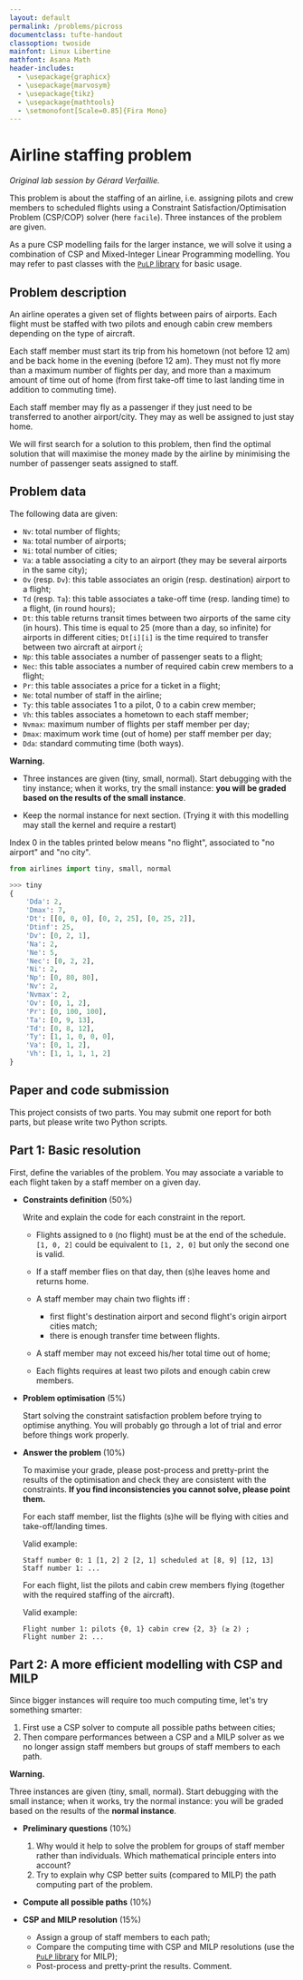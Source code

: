 ```yaml
---
layout: default
permalink: /problems/picross
documentclass: tufte-handout
classoption: twoside
mainfont: Linux Libertine
mathfont: Asana Math
header-includes:
  - \usepackage{graphicx}
  - \usepackage{marvosym}
  - \usepackage{tikz}
  - \usepackage{mathtools}
  - \setmonofont[Scale=0.85]{Fira Mono}
---
```


# Airline staffing problem

_Original lab session by Gérard Verfaillie._

This problem is about the staffing of an airline, i.e. assigning pilots and crew members to scheduled flights using a Constraint Satisfaction/Optimisation Problem (CSP/COP) solver (here `facile`). Three instances of the problem are given.

As a pure CSP modelling fails for the larger instance, we will solve it using a combination of CSP and Mixed-Integer Linear Programming modelling. You may refer to past classes with the [`PuLP` library](https://coin-or.github.io/pulp/) for basic usage.

## Problem description

An airline operates a given set of flights between pairs of airports. Each flight must be staffed with two pilots and enough cabin crew members depending on the type of aircraft.

Each staff member must start its trip from his hometown (not before 12 am) and be back home in the evening (before 12 am). They must not fly more than a maximum number of flights per day, and more than a maximum amount of time out of home (from first take-off time to last landing time in addition to commuting time).

Each staff member may fly as a passenger if they just need to be transferred to another airport/city. They may as well be assigned to just stay home.

We will first search for a solution to this problem, then find the optimal solution that will maximise the money made by the airline by minimising the number of passenger seats assigned to staff.

## Problem data

The following data are given:

- `Nv`: total number of flights;
- `Na`: total number of airports;
- `Ni`: total number of cities;
- `Va`: a table associating a city to an airport (they may be several airports in the same city);
- `Ov` (resp. `Dv`): this table associates an origin (resp. destination) airport to a flight;
- `Td` (resp. `Ta`): this table associates a take-off time (resp. landing time) to a flight, (in round hours);
- `Dt`: this table returns transit times between two airports of the same city (in hours). This time is equal to 25 (more than a day, so infinite) for airports in different cities; `Dt[i][i]` is the time required to transfer between two aircraft at airport $i$;
- `Np`: this table associates a number of passenger seats to a flight;
- `Nec`: this table associates a number of required cabin crew members to a flight;
- `Pr`: this table associates a price for a ticket in a flight;
- `Ne`: total number of staff in the airline;
- `Ty`: this table associates 1 to a pilot, 0 to a cabin crew member;
- `Vh`: this tables associates a hometown to each staff member;
- `Nvmax`: maximum number of flights per staff member per day;
- `Dmax`: maximum work time (out of home) per staff member per day;
- `Dda`: standard commuting time (both ways).

**Warning.**

- Three instances are given (tiny, small, normal). Start debugging with the tiny instance; when it works, try the small instance: **you will be graded based on the results of the small instance**.

- Keep the normal instance for next section. (Trying it with this modelling may stall the kernel and require a restart)

Index 0 in the tables printed below means "no flight", associated to "no airport" and "no city".

```python
from airlines import tiny, small, normal
```

```python
>>> tiny
{
    'Dda': 2,
    'Dmax': 7,
    'Dt': [[0, 0, 0], [0, 2, 25], [0, 25, 2]],
    'Dtinf': 25,
    'Dv': [0, 2, 1],
    'Na': 2,
    'Ne': 5,
    'Nec': [0, 2, 2],
    'Ni': 2,
    'Np': [0, 80, 80],
    'Nv': 2,
    'Nvmax': 2,
    'Ov': [0, 1, 2],
    'Pr': [0, 100, 100],
    'Ta': [0, 9, 13],
    'Td': [0, 8, 12],
    'Ty': [1, 1, 0, 0, 0],
    'Va': [0, 1, 2],
    'Vh': [1, 1, 1, 1, 2]
}
```

## Paper and code submission

This project consists of two parts. You may submit one report for both parts, but please write two Python scripts.

## Part 1: Basic resolution

First, define the variables of the problem. You may associate a variable to each flight taken by a staff member on a given day.

- **Constraints definition** (50%)

  Write and explain the code for each constraint in the report.

  - Flights assigned to `0` (no flight) must be at the end of the schedule.  
    `[1, 0, 2]` could be equivalent to `[1, 2, 0]` but only the second one is valid.

  - If a staff member flies on that day, then (s)he leaves home and returns home.

  - A staff member may chain two flights iff :

    - first flight's destination airport and second flight's origin airport cities match;
    - there is enough transfer time between flights.

  - A staff member may not exceed his/her total time out of home;

  - Each flights requires at least two pilots and enough cabin crew members.

- **Problem optimisation** (5%)

  Start solving the constraint satisfaction problem before trying to optimise anything. You will probably go through a lot of trial and error before things work properly.

- **Answer the problem** (10%)

  To maximise your grade, please post-process and pretty-print the results of the optimisation and check they are consistent with the constraints. **If you find inconsistencies you cannot solve, please point them.**

  For each staff member, list the flights (s)he will be flying with cities and take-off/landing times.

  Valid example:

  ```text
  Staff number 0: 1 [1, 2] 2 [2, 1] scheduled at [8, 9] [12, 13]
  Staff number 1: ...
  ```

  For each flight, list the pilots and cabin crew members flying (together with the required staffing of the aircraft).

  Valid example:

  ```text
  Flight number 1: pilots {0, 1} cabin crew {2, 3} (≥ 2) ;
  Flight number 2: ...
  ```

## Part 2: A more efficient modelling with CSP and MILP

Since bigger instances will require too much computing time, let's try something smarter:

1. First use a CSP solver to compute all possible paths between cities;
2. Then compare performances between a CSP and a MILP solver as we no longer assign staff members but groups of staff members to each path.

**Warning.**

Three instances are given (tiny, small, normal). Start debugging with the small instance; when it works, try the normal instance: you will be graded based on the results of the **normal instance**.

- **Preliminary questions** (10%)

  1. Why would it help to solve the problem for groups of staff member rather than individuals. Which mathematical principle enters into account?
  2. Try to explain why CSP better suits (compared to MILP) the path computing part of the problem.

- **Compute all possible paths** (10%)

- **CSP and MILP resolution** (15%)

  - Assign a group of staff members to each path;
  - Compare the computing time with CSP and MILP resolutions (use the [`PuLP` library](https://coin-or.github.io/pulp/) for MILP);
  - Post-process and pretty-print the results. Comment.
